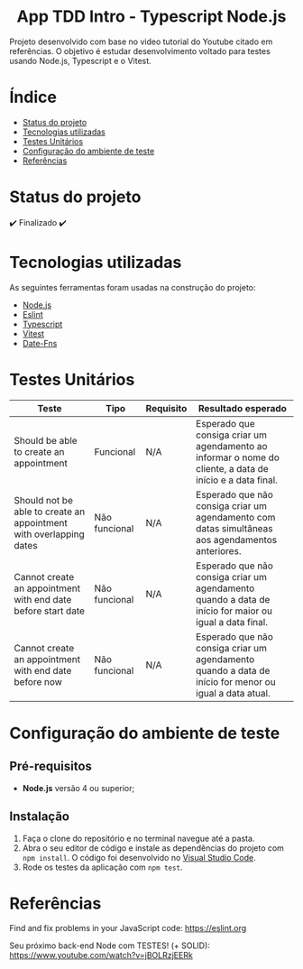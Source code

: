 <h1 align="center">App TDD Intro - Typescript Node.js</h1>

<p>Projeto desenvolvido com base no video tutorial do Youtube citado em referências. O objetivo é estudar desenvolvimento voltado para testes usando Node.js, Typescript e o Vitest.</p>


# Índice

* [Status do projeto](#Status-do-projeto)
* [Tecnologias utilizadas](#Tecnologias-utilizadas)
* [Testes Unitários](#testes-unitários)
* [Configuração do ambiente de teste](#Configuração-do-ambiente-de-teste)
* [Referências](#Referências)


# Status do projeto

:heavy_check_mark: Finalizado :heavy_check_mark:


# Tecnologias utilizadas

As seguintes ferramentas foram usadas na construção do projeto:

- [Node.js](https://nodejs.org/en/download/)
- [Eslint](https://eslint.org/docs/latest/use/getting-started)
- [Typescript](https://www.typescriptlang.org)
- [Vitest](https://vitest.dev/guide/)
- [Date-Fns](https://date-fns.org/docs/Getting-Started)


# Testes Unitários

<table>
  <thead>
    <th>Teste</th>
    <th>Tipo</th>
    <th>Requisito</th>
    <th>Resultado esperado</th>
  </thead>
  <body>
    <tr>
      <td>Should be able to create an appointment</td>
      <td>Funcional</td>
      <td>N/A</td>
      <td>Esperado que consiga criar um agendamento ao informar o nome do cliente, a data de início e a data final.</td>
    </tr>
    <tr>
      <td>Should not be able to create an appointment with overlapping dates</td>
      <td>Não funcional</td>
      <td>N/A</td>
      <td>Esperado que não consiga criar um agendamento com datas simultâneas aos agendamentos anteriores.</td>
    </tr>
    <tr>
      <td>Cannot create an appointment with end date before start date</td>
      <td>Não funcional</td>
      <td>N/A</td>
      <td>Esperado que não consiga criar um agendamento quando a data de início for maior ou igual a data final.</td>
    </tr>
    <tr>
      <td>Cannot create an appointment with end date before now</td>
      <td>Não funcional</td>
      <td>N/A</td>
      <td>Esperado que não consiga criar um agendamento quando a data de início for menor ou igual a data atual.</td>
    </tr>
  </body>
</table>


# Configuração do ambiente de teste

## Pré-requisitos

- **Node.js** versão 4 ou superior;


## Instalação

1. Faça o clone do repositório e no terminal navegue até a pasta.
2. Abra o seu editor de código e instale as dependências do projeto com `npm install`. O código foi desenvolvido no [Visual Studio Code](https://code.visualstudio.com).
3. Rode os testes da aplicação com `npm test`.


# Referências

Find and fix problems in your JavaScript code:
https://eslint.org

Seu próximo back-end Node com TESTES! (+ SOLID):
https://www.youtube.com/watch?v=jBOLRzjEERk